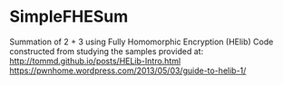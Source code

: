 # SimpleFHESum
Summation of 2 + 3 using Fully Homomorphic Encryption (HElib)
Code constructed from studying the samples provided at:
http://tommd.github.io/posts/HELib-Intro.html
https://pwnhome.wordpress.com/2013/05/03/guide-to-helib-1/